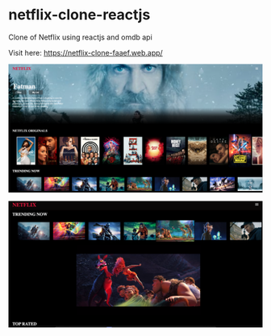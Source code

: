 # netflix-clone-reactjs
Clone of Netflix using reactjs and omdb api

Visit here: https://netflix-clone-faaef.web.app/

![ScreenshotMainPage](https://github.com/maclyn02/netflix-clone-reactjs/blob/main/netflix-clone/src/images/Screenshot-main.png "ScreenshotMainPage")

![ScreenshotWithTrailer](https://github.com/maclyn02/netflix-clone-reactjs/blob/main/netflix-clone/src/images/Screenshot-trailer.png "ScreenshotWithTrailer")
